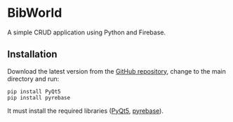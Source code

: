 BibWorld
========

A simple CRUD application using Python and Firebase.

Installation
------------
Download the latest version from the [GitHub repository](<https://github.com/JedersonLuz/BibWorld>), change to the main directory and run:
    
    pip install PyQt5
    pip install pyrebase

It must install the required libraries ([PyQt5](<https://pypi.org/project/PyQt5/>), [pyrebase](<https://github.com/thisbejim/Pyrebase>)).
